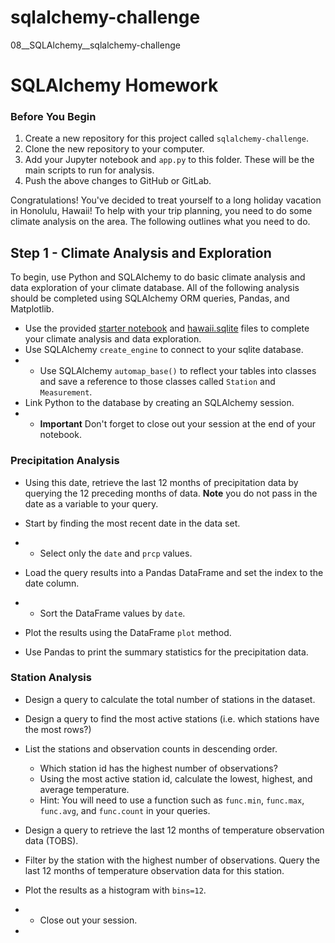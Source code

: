 # sqlalchemy-challenge
08__SQLAlchemy__sqlalchemy-challenge
# SQLAlchemy Homework 

### Before You Begin
1. Create a new repository for this project called `sqlalchemy-challenge`. 
2. Clone the new repository to your computer.
3. Add your Jupyter notebook and `app.py` to this folder. These will be the main scripts to run for analysis.
4. Push the above changes to GitHub or GitLab.
   
Congratulations! You've decided to treat yourself to a long holiday vacation in Honolulu, Hawaii! To help with your trip planning, you need to do some climate analysis on the area. The following outlines what you need to do.
## Step 1 - Climate Analysis and Exploration
To begin, use Python and SQLAlchemy to do basic climate analysis and data exploration of your climate database. All of the following analysis should be completed using SQLAlchemy ORM queries, Pandas, and Matplotlib.
* Use the provided [starter notebook](climate_starter.ipynb) and [hawaii.sqlite](Resources/hawaii.sqlite) files to complete your climate analysis and data exploration.
* Use SQLAlchemy `create_engine` to connect to your sqlite database.
* * Use SQLAlchemy `automap_base()` to reflect your tables into classes and save a reference to those classes called `Station` and `Measurement`.
* Link Python to the database by creating an SQLAlchemy session.
* * **Important** Don't forget to close out your session at the end of your notebook.
  
### Precipitation Analysis
 * Using this date, retrieve the last 12 months of precipitation data by querying the 12 preceding months of data. **Note** you do not pass in the date as a variable to your query.   
* Start by finding the most recent date in the data set.
* * Select only the `date` and `prcp` values.
* Load the query results into a Pandas DataFrame and set the index to the date column.
* * Sort the DataFrame values by `date`.
* Plot the results using the DataFrame `plot` method.
  
* Use Pandas to print the summary statistics for the precipitation data.
### Station Analysis
* Design a query to calculate the total number of stations in the dataset.
* Design a query to find the most active stations (i.e. which stations have the most rows?)
* List the stations and observation counts in descending order.

  * Which station id has the highest number of observations?
  * Using the most active station id, calculate the lowest, highest, and average temperature.
  * Hint: You will need to use a function such as `func.min`, `func.max`, `func.avg`, and `func.count` in your queries.
 * Design a query to retrieve the last 12 months of temperature observation data (TOBS).
 * Filter by the station with the highest number of observations.
  Query the last 12 months of temperature observation data for this station.
 * Plot the results as a histogram with `bins=12`.
 * * Close out your session.

    










* 
